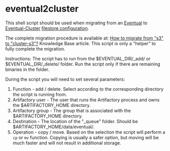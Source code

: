# eventual2cluster
This shell script should be used when migrating from an [Eventual](https://www.jfrog.com/confluence/display/RTF/Configuring+the+Filestore#ConfiguringtheFilestore-EventualBinaryProvider) to [Eventual-Cluster](https://www.jfrog.com/confluence/display/RTF/Configuring+the+Filestore#ConfiguringtheFilestore-Eventual-ClusterBinaryProvider) [filestore configuration](https://www.jfrog.com/confluence/display/RTF/Configuring+the+Filestore).

The complete migration procedure is available at: [How to migrate from "s3" to "cluster-s3"?](https://jfrog.com/knowledge-base/how-to-migrate-from-s3-to-cluster-s3/) Knowledge Base article.
This script is only a "helper" to fully complete the migration.

Instructions:
The script has to run from the $EVENTUAL_DIR/\_add/ or $EVENTUAL_DIR/\_delete/ folder.
Run the script only if there are remaining binaries in the folder.

During the script you will need to set several parameters:
1. Function - add / delete. Select according to the corresponding directory the script is running from.
2. Artifactory user - The user that runs the Artifactory process and owns the $ARTIFACTORY_HOME directory.
3. Artifactory group - The group that is associated with the $ARTIFACTORY_HOME directory.
4. Destination - The location of the "\_queue" folder. Should be $ARTIFACTORY_HOME/data/eventual/.
5. Operation - copy / move. Based on the selection the script will perform a `cp` or `mv` function. Copying is usually a safer option, but moving will be much faster and will not result in additional storage.
